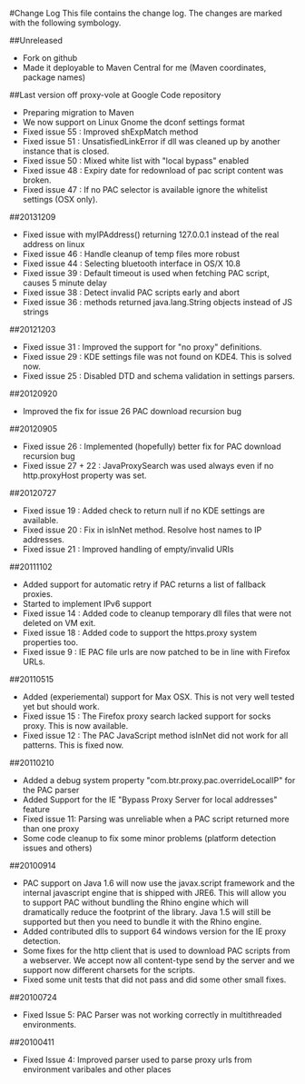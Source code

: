 #Change Log
This file contains the change log. The changes are marked with the following symbology.

##Unreleased
* Fork on github
* Made it deployable to Maven Central for me (Maven coordinates, package names) 

##Last version off proxy-vole at Google Code repository 
* Preparing migration to Maven
* We now support on Linux Gnome the dconf settings format
* Fixed  issue 55 : Improved shExpMatch method
* Fixed  issue 51 :	UnsatisfiedLinkError if dll was cleaned up by another instance that is closed.
* Fixed  issue 50 : Mixed white list with "local bypass" enabled
* Fixed  issue 48 : Expiry date for redownload of pac script content was broken.
* Fixed  issue 47 : If no PAC selector is available ignore the whitelist settings (OSX only).

##20131209
* Fixed issue with myIPAddress() returning 127.0.0.1 instead of the real address on linux
* Fixed  issue 46 : Handle cleanup of temp files more robust
* Fixed  issue 44 : Selecting bluetooth interface in OS/X 10.8
* Fixed  issue 39 : Default timeout is used when fetching PAC script, causes 5 minute delay
* Fixed  issue 38 : Detect invalid PAC scripts early and abort
* Fixed  issue 36 : methods returned java.lang.String objects instead of JS strings

##20121203
* Fixed  issue 31 : Improved the support for "no proxy" definitions.
* Fixed  issue 29 : KDE settings file was not found on KDE4. This is solved now.
* Fixed  issue 25 : Disabled DTD and schema validation in settings parsers.

##20120920
* Improved the fix for issue 26 PAC download recursion bug

##20120905
* Fixed  issue 26 : Implemented (hopefully) better fix for PAC download recursion bug 
* Fixed  issue 27 + 22 : JavaProxySearch was used always even if no http.proxyHost property was set.

##20120727
* Fixed  issue 19 : Added check to return null if no KDE settings are available.
* Fixed  issue 20 : Fix in isInNet method. Resolve host names to IP addresses.
* Fixed  issue 21 : Improved handling of empty/invalid URIs

##20111102
* Added support for automatic retry if PAC returns a list of fallback proxies.
* Started to implement IPv6 support
* Fixed  issue 14 : Added code to cleanup temporary dll files that were not deleted on VM exit.
* Fixed  issue 18 : Added code to support the https.proxy system properties too.
* Fixed  issue  9 : IE PAC file urls are now patched to be in line with Firefox URLs.

##20110515
* Added (experiemental) support for Max OSX. This is not very well tested yet but should work. 
* Fixed  issue 15 : The Firefox proxy search lacked support for socks proxy. This is now available.
* Fixed  issue 12 : The PAC JavaScript method isInNet did not work for all patterns. This is fixed now.

##20110210
* Added a debug system property "com.btr.proxy.pac.overrideLocalIP" for the PAC parser 
* Added Support for the IE "Bypass Proxy Server for local addresses" feature
* Fixed issue 11: Parsing was unreliable when a PAC script returned more than one proxy 
* Some code cleanup to fix some minor problems (platform detection issues and others) 

##20100914
* PAC support on Java 1.6 will now use the javax.script framework and the internal javascript engine that 
  is shipped with JRE6. This will allow you to support PAC without bundling the Rhino engine which will dramatically 
  reduce the footprint of the library. Java 1.5 will still be supported but then you need to bundle it with the Rhino engine.
* Added contributed dlls to support 64 windows version for the IE proxy detection.
* Some fixes for the http client that is used to download PAC scripts from a webserver. We accept now all content-type 
  send by the server and we support now different charsets for the scripts.
* Fixed some unit tests that did not pass and did some other small fixes.

##20100724
* Fixed Issue 5: PAC Parser was not working correctly in multithreaded environments.

##20100411
* Fixed Issue 4: Improved parser used to parse proxy urls from environment varibales and other places

